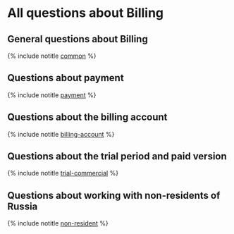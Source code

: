 # All questions about Billing

## General questions about Billing

{% include notitle [common](common.md) %}

## Questions about payment

{% include notitle [payment](payment.md) %}

## Questions about the billing account

{% include notitle [billing-account](billing-account.md) %}

## Questions about the trial period and paid version

{% include notitle [trial-commercial](trial-commercial.md) %}

## Questions about working with non-residents of Russia

{% include notitle [non-resident](non-resident.md) %}

